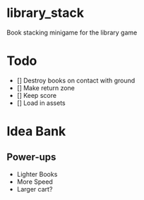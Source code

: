 # library_stack
Book stacking minigame for the library game

# Todo
- [] Destroy books on contact with ground
- [] Make return zone
- [] Keep score
- [] Load in assets

# Idea Bank
## Power-ups
- Lighter Books
- More Speed
- Larger cart?
